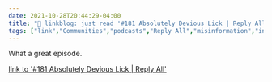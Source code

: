 ```yaml
---
date: 2021-10-28T20:44:29-04:00
title: "🔗 linkblog: just read '#181 Absolutely Devious Lick | Reply All'"
tags: ["link","Communities","podcasts","Reply All","misinformation","information literacy"]
---
```

What a great episode.
 
[link to '#181 Absolutely Devious Lick | Reply All'](https://gimletmedia.com/shows/reply-all/6nh68xd/181-absolutely-devious-lick)
